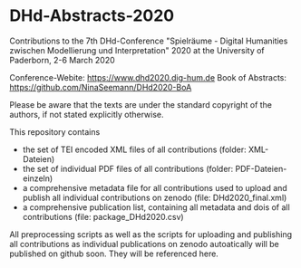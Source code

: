 # DHd-Abstracts-2020

Contributions to the 7th DHd-Conference "Spielräume - Digital Humanities zwischen Modellierung und Interpretation" 2020 at the University of Paderborn, 2-6 March 2020

Conference-Webite: https://www.dhd2020.dig-hum.de
Book of Abstracts: https://github.com/NinaSeemann/DHd2020-BoA

Please be aware that the texts are under the standard copyright of the authors, if not stated explicitly otherwise.

This repository contains 
- the set of TEI encoded XML files of all contributions (folder: XML-Dateien)
- the set of individual PDF files of all contributions (folder: PDF-Dateien-einzeln)
- a comprehensive metadata file for all contributions used to upload and publish all individual contributions on zenodo (file: DHd2020_final.xml)
- a comprehensive publication list, containing all metadata and dois of all contributions (file: package_DHd2020.csv)

All preprocessing scripts as well as the scripts for uploading and publishing all contributions as individual publications on zenodo autoatically will be published on github soon. They will be referenced here. 
